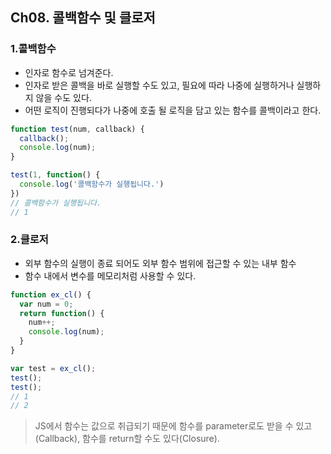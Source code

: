 ## Ch08. 콜백함수 및 클로저

### 1.콜백함수  
- 인자로 함수로 넘겨준다.
- 인자로 받은 콜백을 바로 실행할 수도 있고, 필요에 따라 나중에 실행하거나 실행하지 않을 수도 있다.
- 어떤 로직이 진행되다가 나중에 호출 될 로직을 담고 있는 함수를 콜백이라고 한다.  

```javascript
function test(num, callback) {
  callback();
  console.log(num);
}

test(1, function() {
  console.log('콜백함수가 실행됩니다.')
})
// 콜백함수가 실행됩니다.
// 1
```


### 2.클로저
- 외부 함수의 실행이 종료 되어도 외부 함수 범위에 접근할 수 있는 내부 함수
- 함수 내에서 변수를 메모리처럼 사용할 수 있다.  

```javascript
function ex_cl() {
  var num = 0;
  return function() {
    num++;
    console.log(num);
  }
}

var test = ex_cl();
test();
test();
// 1
// 2
```

> JS에서 함수는 값으로 취급되기 때문에 함수를 parameter로도 받을 수 있고(Callback), 함수를 return할 수도 있다(Closure).